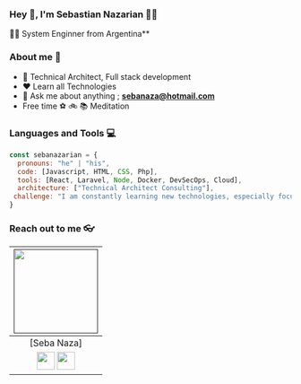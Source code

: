 
### Hey 👋, I'm Sebastian Nazarian 👨‍💻


👨‍🎓 System Enginner from Argentina** 

### About me :eyes:

- :dart: Technical Architect, Full stack development 
- :heart: Learn all Technologies
- :e-mail: Ask me about anything ; **sebanaza@hotmail.com**
- Free time :soccer: :bike: :books:  Meditation
### Languages and Tools :computer:
```javascript
const sebanazarian = {
  pronouns: "he" | "his",
  code: [Javascript, HTML, CSS, Php],
  tools: [React, Laravel, Node, Docker, DevSecOps, Cloud],
  architecture: ["Technical Architect Consulting"],
 challenge: "I am constantly learning new technologies, especially focused on Architecture and different programming languages and Framework (js, React)"
}
```

### Reach out to me 👓

|  <a href=""><img src="https://icon-library.net//images/icon-programmer/icon-programmer-14.jpg" width="150px" height="150px" /></a> |
|:---------------------------------------------------------------------------------------------------------------------------------------: |
|       [Seba Naza]                                                                               |
|<a href="https://github.com/sebanazarian"><img src="https://cdn.iconscout.com/icon/free/png-256/github-108-438008.png" width="32px" height="32px"></a>  <a href="https://www.linkedin.com/in/sebastian-nazarian-10a26326"><img src="https://i.ibb.co/Kx2GSrT/linkedin.png" width="32px" height="32px"></a> |

